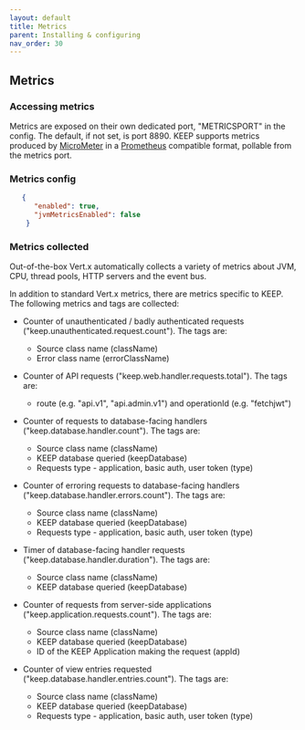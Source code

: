 ```yaml
---
layout: default
title: Metrics
parent: Installing & configuring
nav_order: 30
---
```


## Metrics

### Accessing metrics

Metrics are exposed on their own dedicated port, "METRICSPORT" in the config. The default, if not set, is port 8890.
KEEP supports metrics produced by [MicroMeter](https://micrometer.io) in a [Prometheus](https://prometheus.io/) compatible format, pollable from the metrics port.

### Metrics config
```json
   {
      "enabled": true,
      "jvmMetricsEnabled": false
    }
```

### Metrics collected

Out-of-the-box Vert.x automatically collects a variety of metrics about JVM, CPU, thread pools, HTTP servers and the event bus.

In addition to standard Vert.x metrics, there are metrics specific to KEEP. The following metrics and tags are collected:

- Counter of unauthenticated / badly authenticated requests ("keep.unauthenticated.request.count"). The tags are:

  - Source class name (className)
  - Error class name (errorClassName)

- Counter of API requests ("keep.web.handler.requests.total"). The tags are:

  - route (e.g. "api.v1", "api.admin.v1") and operationId (e.g. "fetchjwt")

- Counter of requests to database-facing handlers ("keep.database.handler.count"). The tags are:

  - Source class name (className)
  - KEEP database queried (keepDatabase)
  - Requests type - application, basic auth, user token (type)

- Counter of erroring requests to database-facing handlers ("keep.database.handler.errors.count"). The tags are:

  - Source class name (className)
  - KEEP database queried (keepDatabase)
  - Requests type - application, basic auth, user token (type)

- Timer of database-facing handler requests ("keep.database.handler.duration"). The tags are:

  - Source class name (className)
  - KEEP database queried (keepDatabase)

- Counter of requests from server-side applications ("keep.application.requests.count"). The tags are:

  - Source class name (className)
  - KEEP database queried (keepDatabase)
  - ID of the KEEP Application making the request (appId)

- Counter of view entries requested ("keep.database.handler.entries.count"). The tags are:
  - Source class name (className)
  - KEEP database queried (keepDatabase)
  - Requests type - application, basic auth, user token (type)
